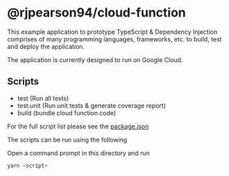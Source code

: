 # @rjpearson94/cloud-function

This example application to prototype TypeScript & Dependency Injection comprises of many programming languages, frameworks, etc. to build, test and deploy the application.

The application is currently designed to run on Google Cloud.

## Scripts

- test (Run all tests)
- test:unit (Run unit tests & generate coverage report)
- build (bundle cloud function code)

For the full script list please see the [package.json](./package.json)

The scripts can be run using the following

Open a command prompt in this directory and run

```sh
yarn <script>
```
